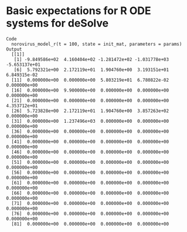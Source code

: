 # Basic expectations for R ODE systems for deSolve

    Code
      norovirus_model_r(t = 100, state = init_mat, parameters = params)
    Output
      [[1]]
       [1] -9.849586e+02  4.160404e+02 -1.281472e+02 -1.031778e+03 -5.653137e+01
       [6]  5.792321e+00  2.172119e+01  1.904760e+00  3.193151e+01  6.849315e-02
      [11]  0.000000e+00  0.000000e+00  5.803219e+01  6.780822e-02  0.000000e+00
      [16]  0.000000e+00  9.900000e+00  0.000000e+00  0.000000e+00  0.000000e+00
      [21]  0.000000e+00  0.000000e+00  0.000000e+00  0.000000e+00  4.353712e+01
      [26]  5.723828e+00  2.172119e+01  1.904760e+00  3.857263e+02  0.000000e+00
      [31]  0.000000e+00  1.237496e+03  0.000000e+00  0.000000e+00  0.000000e+00
      [36]  0.000000e+00  0.000000e+00  0.000000e+00  0.000000e+00  0.000000e+00
      [41]  0.000000e+00  0.000000e+00  0.000000e+00  0.000000e+00  0.000000e+00
      [46]  0.000000e+00  0.000000e+00  0.000000e+00  0.000000e+00  0.000000e+00
      [51]  0.000000e+00  0.000000e+00  0.000000e+00  0.000000e+00  0.000000e+00
      [56]  0.000000e+00  0.000000e+00  0.000000e+00  0.000000e+00  0.000000e+00
      [61]  0.000000e+00  0.000000e+00  0.000000e+00  0.000000e+00  0.000000e+00
      [66]  0.000000e+00  0.000000e+00  0.000000e+00  0.000000e+00  0.000000e+00
      [71]  0.000000e+00  0.000000e+00  0.000000e+00  0.000000e+00  0.000000e+00
      [76]  0.000000e+00  0.000000e+00  0.000000e+00  0.000000e+00  0.000000e+00
      [81]  0.000000e+00  0.000000e+00  0.000000e+00  0.000000e+00
      

